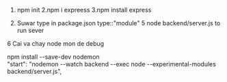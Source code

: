 1. npm init
2.npm  i expreess
3.npm install express

4. Suwar type in package.json type::"module"
5  node backend/server.js to run sever

6 Cai va chay node mon de debug

 npm install --save-dev nodemon   
  "start": "nodemon --watch backend --exec node --experimental-modules backend/server.js",